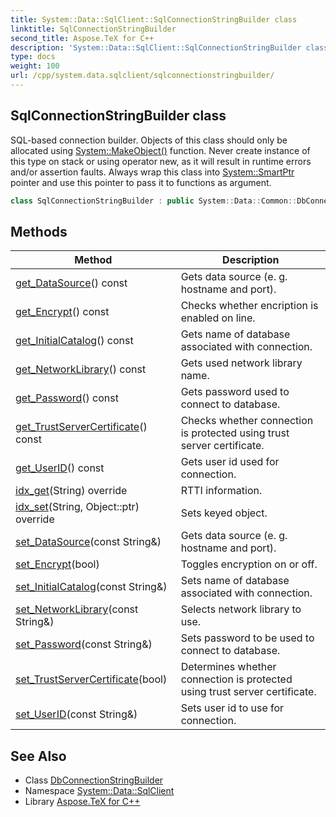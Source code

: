 ```yaml
---
title: System::Data::SqlClient::SqlConnectionStringBuilder class
linktitle: SqlConnectionStringBuilder
second_title: Aspose.TeX for C++
description: 'System::Data::SqlClient::SqlConnectionStringBuilder class. SQL-based connection builder. Objects of this class should only be allocated using System::MakeObject() function. Never create instance of this type on stack or using operator new, as it will result in runtime errors and/or assertion faults. Always wrap this class into System::SmartPtr pointer and use this pointer to pass it to functions as argument in C++.'
type: docs
weight: 100
url: /cpp/system.data.sqlclient/sqlconnectionstringbuilder/
---
```

## SqlConnectionStringBuilder class


SQL-based connection builder. Objects of this class should only be allocated using [System::MakeObject()](../../system/makeobject/) function. Never create instance of this type on stack or using operator new, as it will result in runtime errors and/or assertion faults. Always wrap this class into [System::SmartPtr](../../system/smartptr/) pointer and use this pointer to pass it to functions as argument.

```cpp
class SqlConnectionStringBuilder : public System::Data::Common::DbConnectionStringBuilder
```

## Methods

| Method | Description |
| --- | --- |
| [get_DataSource](./get_datasource/)() const | Gets data source (e. g. hostname and port). |
| [get_Encrypt](./get_encrypt/)() const | Checks whether encription is enabled on line. |
| [get_InitialCatalog](./get_initialcatalog/)() const | Gets name of database associated with connection. |
| [get_NetworkLibrary](./get_networklibrary/)() const | Gets used network library name. |
| [get_Password](./get_password/)() const | Gets password used to connect to database. |
| [get_TrustServerCertificate](./get_trustservercertificate/)() const | Checks whether connection is protected using trust server certificate. |
| [get_UserID](./get_userid/)() const | Gets user id used for connection. |
| [idx_get](./idx_get/)(String) override | RTTI information. |
| [idx_set](./idx_set/)(String, Object::ptr) override | Sets keyed object. |
| [set_DataSource](./set_datasource/)(const String\&) | Gets data source (e. g. hostname and port). |
| [set_Encrypt](./set_encrypt/)(bool) | Toggles encryption on or off. |
| [set_InitialCatalog](./set_initialcatalog/)(const String\&) | Sets name of database associated with connection. |
| [set_NetworkLibrary](./set_networklibrary/)(const String\&) | Selects network library to use. |
| [set_Password](./set_password/)(const String\&) | Sets password to be used to connect to database. |
| [set_TrustServerCertificate](./set_trustservercertificate/)(bool) | Determines whether connection is protected using trust server certificate. |
| [set_UserID](./set_userid/)(const String\&) | Sets user id to use for connection. |
## See Also

* Class [DbConnectionStringBuilder](../../system.data.common/dbconnectionstringbuilder/)
* Namespace [System::Data::SqlClient](../)
* Library [Aspose.TeX for C++](../../)
